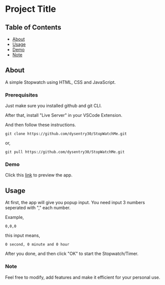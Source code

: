# Project Title

## Table of Contents

-   [About](#about)
-   [Usage](#usage)
-   [Demo](#demo)
-   [Note](#note)

## About <a name = "about"></a>

A simple Stopwatch using HTML, CSS and JavaScript.

### Prerequisites

Just make sure you installed github and git CLI.

After that, install "Live Server" in your VSCode Extension.

And then follow these instructions.

```
git clone https://github.com/dysentry30/StopWatchMe.git
```

or,

```
git pull https://github.com/dysentry30/StopWatchMe.git
```

### Demo <a name = "demo"></a>

Click this [link]() to preview the app.

## Usage <a name = "usage"></a>

At first, the app will give you popup input. You need input 3 numbers seperated with "," each number.

Example,

```
0,0,0
```

this input means,

```
0 second, 0 minute and 0 hour
```

After you done, and then click "OK" to start the Stopwatch/Timer.

### Note <a name = "note"></a>

Feel free to modify, add features and make it efficient for your personal use.

